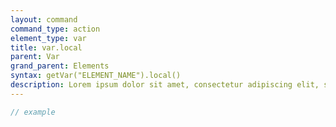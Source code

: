 ```yaml
---
layout: command
command_type: action
element_type: var
title: var.local
parent: Var
grand_parent: Elements
syntax: getVar("ELEMENT_NAME").local()
description: Lorem ipsum dolor sit amet, consectetur adipiscing elit, sed do eiusmod tempor incididunt ut labore et dolore magna aliqua. Ut enim ad minim veniam, quis nostrud exercitation ullamco laboris nisi ut aliquip ex ea commodo consequat.
---
```


```javascript
// example
```